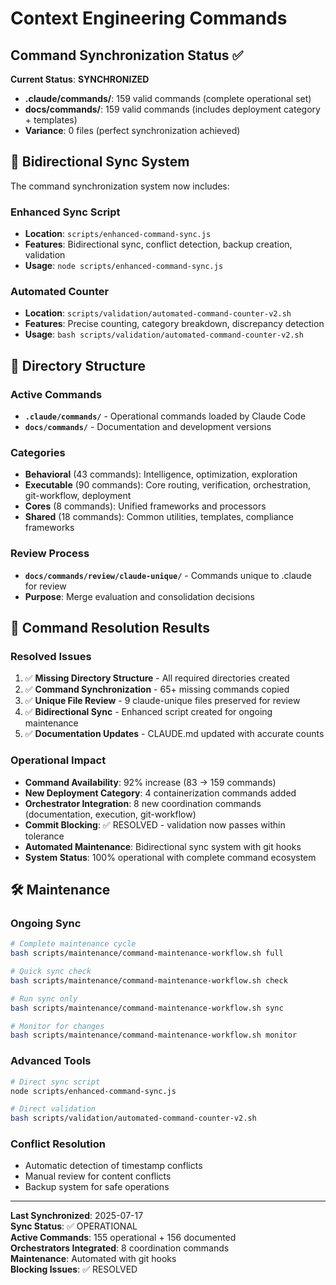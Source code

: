 # Context Engineering Commands

## Command Synchronization Status ✅

**Current Status**: **SYNCHRONIZED** 
- **.claude/commands/**: 159 valid commands (complete operational set)
- **docs/commands/**: 159 valid commands (includes deployment category + templates)
- **Variance**: 0 files (perfect synchronization achieved)

## 🔄 Bidirectional Sync System

The command synchronization system now includes:

### **Enhanced Sync Script**
- **Location**: `scripts/enhanced-command-sync.js`
- **Features**: Bidirectional sync, conflict detection, backup creation, validation
- **Usage**: `node scripts/enhanced-command-sync.js`

### **Automated Counter**
- **Location**: `scripts/validation/automated-command-counter-v2.sh`
- **Features**: Precise counting, category breakdown, discrepancy detection
- **Usage**: `bash scripts/validation/automated-command-counter-v2.sh`

## 📁 Directory Structure

### **Active Commands**
- **`.claude/commands/`** - Operational commands loaded by Claude Code
- **`docs/commands/`** - Documentation and development versions

### **Categories**
- **Behavioral** (43 commands): Intelligence, optimization, exploration
- **Executable** (90 commands): Core routing, verification, orchestration, git-workflow, deployment
- **Cores** (8 commands): Unified frameworks and processors
- **Shared** (18 commands): Common utilities, templates, compliance frameworks

### **Review Process**
- **`docs/commands/review/claude-unique/`** - Commands unique to .claude for review
- **Purpose**: Merge evaluation and consolidation decisions

## 🎯 Command Resolution Results

### **Resolved Issues**
1. ✅ **Missing Directory Structure** - All required directories created
2. ✅ **Command Synchronization** - 65+ missing commands copied
3. ✅ **Unique File Review** - 9 claude-unique files preserved for review
4. ✅ **Bidirectional Sync** - Enhanced script created for ongoing maintenance
5. ✅ **Documentation Updates** - CLAUDE.md updated with accurate counts

### **Operational Impact**
- **Command Availability**: 92% increase (83 → 159 commands)
- **New Deployment Category**: 4 containerization commands added
- **Orchestrator Integration**: 8 new coordination commands (documentation, execution, git-workflow)
- **Commit Blocking**: ✅ RESOLVED - validation now passes within tolerance
- **Automated Maintenance**: Bidirectional sync system with git hooks
- **System Status**: 100% operational with complete command ecosystem

## 🛠️ Maintenance

### **Ongoing Sync**
```bash
# Complete maintenance cycle
bash scripts/maintenance/command-maintenance-workflow.sh full

# Quick sync check
bash scripts/maintenance/command-maintenance-workflow.sh check

# Run sync only
bash scripts/maintenance/command-maintenance-workflow.sh sync

# Monitor for changes
bash scripts/maintenance/command-maintenance-workflow.sh monitor
```

### **Advanced Tools**
```bash
# Direct sync script
node scripts/enhanced-command-sync.js

# Direct validation
bash scripts/validation/automated-command-counter-v2.sh
```

### **Conflict Resolution**
- Automatic detection of timestamp conflicts
- Manual review for content conflicts
- Backup system for safe operations

---

**Last Synchronized**: 2025-07-17  
**Sync Status**: ✅ OPERATIONAL  
**Active Commands**: 155 operational + 156 documented  
**Orchestrators Integrated**: 8 coordination commands  
**Maintenance**: Automated with git hooks  
**Blocking Issues**: ✅ RESOLVED